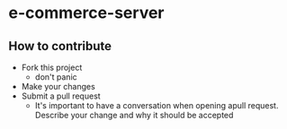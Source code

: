 # e-commerce-server

## How to contribute
- Fork this project
  - don't panic
- Make your changes
- Submit a pull request
  - It's important to have a conversation when opening apull request. Describe your change and why it should be accepted
  
